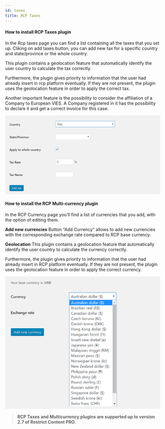 ```yaml
---
id: taxes
title: RCP Taxes
---
```


#### How to install RCP Taxes plugin
In the Rcp taxes page you can find a list containing all the taxes that you set up. Cliking on add taxes button, you can add new tax for a specific country and state/province or the whole country.

This plugin contains a geolocation feature  that automatically identify the user country to calculate the tax correctly.

Furthermore, the plugin gives priority to information that the user had already insert in rcp platform eventually. If they are not present, the plugin uses the geolocation feature in order to apply the correct tax.

Another important feature is the possibility to consider the affiliation of a Company to European VIES. A Company registered in it has the possibility to declare it and get a correct invoice for this case. 

![](assets/taxes1.png)

#### How to install the RCP Multi-currency plugin
In the RCP Currency page you’ll find a list of currencies that you add, with the option of editing them.

**Add new currencies**
Button “Add Currency” allows to add new currencies with the corresponding exchange rate compared to RCP base currency.

**Geolocation**
This plugin contains a geolocation feature  that automatically identify the user country to calculate the currency correctly.

Furthermore, the plugin gives priority to information that the user had already insert in RCP platform eventually. If they are not present, the plugin uses the geolocation feature in order to apply the correct currency.

![](assets/taxes2.png)

> **RCP Taxes and Multicurrency plugins are supported up to version 2.7 of Restrict Content PRO.**
